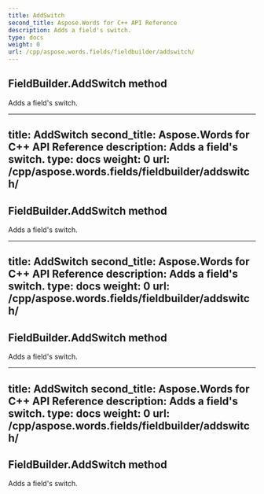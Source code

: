 ```yaml
---
title: AddSwitch
second_title: Aspose.Words for C++ API Reference
description: Adds a field's switch. 
type: docs
weight: 0
url: /cpp/aspose.words.fields/fieldbuilder/addswitch/
---
```

## FieldBuilder.AddSwitch method


Adds a field's switch.

---
title: AddSwitch
second_title: Aspose.Words for C++ API Reference
description: Adds a field's switch. 
type: docs
weight: 0
url: /cpp/aspose.words.fields/fieldbuilder/addswitch/
---
## FieldBuilder.AddSwitch method


Adds a field's switch.

---
title: AddSwitch
second_title: Aspose.Words for C++ API Reference
description: Adds a field's switch. 
type: docs
weight: 0
url: /cpp/aspose.words.fields/fieldbuilder/addswitch/
---
## FieldBuilder.AddSwitch method


Adds a field's switch.

---
title: AddSwitch
second_title: Aspose.Words for C++ API Reference
description: Adds a field's switch. 
type: docs
weight: 0
url: /cpp/aspose.words.fields/fieldbuilder/addswitch/
---
## FieldBuilder.AddSwitch method


Adds a field's switch.

